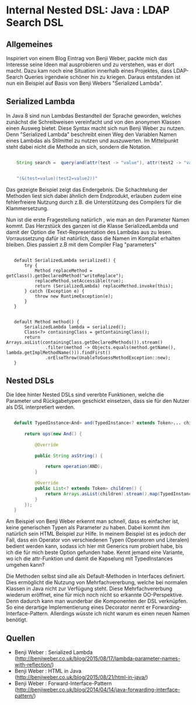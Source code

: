# Internal Nested DSL: Java :  LDAP Search DSL
## Allgemeines
Inspiriert von einem Blog Eintrag von Benji Weber, packte mich das Interesse seine Ideen mal ausprobieren und zu verstehen, was er dort macht. Dazu kam noch eine Situation innerhalb eines Projektes, dass LDAP- Search Queries irgendwie schöner hin zu kriegen. Daraus entstanden ist nun ein Beispiel auf Basis von Benji Webers "Serialized Lambda".

## Serialized Lambda
In Java 8 sind  nun Lambdas Bestandteil der Sprache geworden, welches zunächst die Schreibweisen vereinfacht und von den anonymen Klassen einen Ausweg bietet. Diese Syntax macht sich nun Benji Weber zu nutzen. Denn "Serialized Lambda" beschreibt einen Weg den Variablen Namen eines Lambdas als Stilmittel zu nutzen und auszuwerten. Im Mittelpunkt steht dabei nicht die Methode an sich, sondern die Notation. 

```java

    String search =  query(and(attr(test -> "value"), attr(test2 -> "value2"))).asString();
``` 

```java

    "(&(test=value)(test2=value2))"
```

Das gezeigte Beispiel zeigt das Endergebnis. Die Schachtelung der Methoden liest sich dabei ähnlich dem Endprodukt, erlauben zudem eine fehlerfreiere Nutzung durch z.B. die Unterstützung des Compilers für die Klammersetzung.

Nun ist die erste Fragestellung natürlich , wie man an den Parameter Namen kommt. Das Herzstück des ganzen ist die Klasse SerializedLambda und damit der Option die Text-Representation des Lambdas aus zu lesen. Vorraussetzung dafür ist natürlich, dass die Namen im Kompilat erhalten bleiben. Dies passiert z.B mit dem Compiler Flag "parameters"
 
 ```
 
    default SerializedLambda serialized() {
		try {
			Method replaceMethod = getClass().getDeclaredMethod("writeReplace");
			replaceMethod.setAccessible(true);
			return (SerializedLambda) replaceMethod.invoke(this);
		} catch (Exception e) {
			throw new RuntimeException(e);
		}
	}
 ```
 ```
 
    default Method method() {
		SerializedLambda lambda = serialized();
		Class<?> containingClass = getContainingClass();
		return Arrays.asList(containingClass.getDeclaredMethods()).stream()
				.filter(method -> Objects.equals(method.getName(), lambda.getImplMethodName())).findFirst()
				.orElseThrow(UnableToGuessMethodException::new);
	}
 ``` 
 ## Nested DSLs
 
 Die Idee hinter Nested DSLs sind vererbte Funktionen, welche die Parameter und Rückgabetypen geschickt einsetzen, dass sie für den Nutzer als DSL interpretiert werden. 
 
 ```java
 
    default TypedInstance<And> and(TypedInstance<? extends Token>... children) {
 	
		return ops(new And() {
		
			@Override
			
			public String asString() {
			
				return operation(AND);
			}
			
			@Override
			public List<? extends Token> children() {
				return Arrays.asList(children).stream().map(TypedInstance::instance).collect(Collectors.toList());
			}
		});
	}
 
 ```
  Am Beispiel von Benji Weber erkennt man schnell, dass es einfacher ist, keine generischen Typen als Parameter zu haben. Dabei kommt ihm natürlich sein HTML Beispiel zur Hilfe. In meinem Beispiel ist es jedoch der Fall, dass ein Operator von verschiedenen Typen (Operatoren und Literalen) bedient werden kann, sodass ich hier mit Generics rum probiert habe, bis ich die für mich beste Option gefunden habe. Kennt jemand eine Variante, wo ich die attr-Funktion und damit die Kapselung mit TypedInstances umgehen kann?   

Die Methoden selbst sind alle als Default-Methoden in Interfaces definiert. Dies ermöglicht die Nutzung von Mehrfachvererbung, welche bei normalen Klassen in Java nicht zur Verfügung steht. 
Diese Mehrfachvererbung wiederum eröffnet, eine für mich noch nicht so erkannte OO-Perspektive. Denn dadurch kann man wunderbar die  Komponenten der DSL verknüpfen. So eine derartige Implementierung eines Decorator nennt er Forwarding-Interface-Pattern. Allerdings wüsste ich nicht warum es einen neuen Namen benötigt.   
 
## Quellen
* Benji Weber : Serialized Lambda (http://benjiweber.co.uk/blog/2015/08/17/lambda-parameter-names-with-reflection/)
* Benji Weber : HTML in Java (http://benjiweber.co.uk/blog/2015/08/21/html-in-java/)
* Benji Weber : Forward-Interface-Pattern (http://benjiweber.co.uk/blog/2014/04/14/java-forwarding-interface-pattern/)


